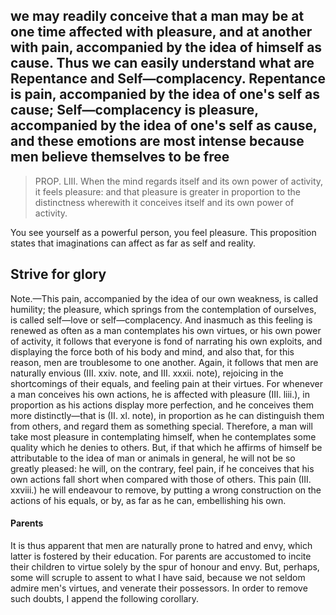 ## we may readily conceive that a man may be at one time affected with pleasure, and at another with pain, accompanied by the idea of himself as cause. Thus we can easily understand what are Repentance and Self—complacency. Repentance is pain, accompanied by the idea of one's self as cause; Self—complacency is pleasure, accompanied by the idea of one's self as cause, and these emotions are most intense because men believe themselves to be free

> PROP. LIII. When the mind regards itself and its own power of activity, it feels pleasure: and that pleasure is greater in proportion to the distinctness wherewith it conceives itself and its own power of activity.

You see yourself as a powerful person, you feel pleasure.
This proposition states that imaginations can affect as far as self and reality.

## Strive for glory

Note.—This pain, accompanied by the idea of our own weakness, is called humility; the pleasure, which springs from the contemplation of ourselves, is called self—love or self—complacency. And inasmuch as this feeling is renewed as often as a man contemplates his own virtues, or his own power of activity, it follows that everyone is fond of narrating his own exploits, and displaying the force both of his body and mind, and also that, for this reason, men are troublesome to one another. Again, it follows that men are naturally envious (III. xxiv. note, and III. xxxii. note), rejoicing in the shortcomings of their equals, and feeling pain at their virtues. For whenever a man conceives his own actions, he is affected with pleasure (III. liii.), in proportion as his actions display more perfection, and he conceives them more distinctly—that is (II. xl. note), in proportion as he can distinguish them from others, and regard them as something special. Therefore, a man will take most pleasure in contemplating himself, when he contemplates some quality which he denies to others. But, if that which he affirms of himself be attributable to the idea of man or animals in general, he will not be so greatly pleased: he will, on the contrary, feel pain, if he conceives that his own actions fall short when compared with those of others. This pain (III. xxviii.) he will endeavour to remove, by putting a wrong construction on the actions of his equals, or by, as far as he can, embellishing his own.

#### Parents

It is thus apparent that men are naturally prone to hatred and envy, which latter is fostered by their education. For parents are accustomed to incite their children to virtue solely by the spur of honour and envy. But, perhaps, some will scruple to assent to what I have said, because we not seldom admire men's virtues, and venerate their possessors. In order to remove such doubts, I append the following corollary.
